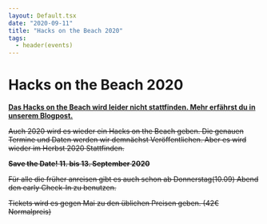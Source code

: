 ```yaml
---
layout: Default.tsx
date: "2020-09-11"
title: "Hacks on the Beach 2020"
tags:
  - header(events)
---
```


# Hacks on the Beach 2020

[**Das Hacks on the Beach wird leider nicht stattfinden. Mehr erfährst du in unserem Blogpost.**](https://chaostreff-flensburg.de/2020/resave-this-date-hacks-on-the-beach-2020-2021/)

<s>Auch 2020 wird es wieder ein Hacks on the Beach geben. Die genauen Termine
und Daten werden wir demnächst Veröffentlichen. Aber es wird wieder im Herbst
2020 Stattfinden.</s>

<s><strong>Save the Date! 11. bis 13. September 2020</strong></s>

<s>Für alle die früher anreisen gibt es auch schon ab Donnerstag(10.09) Abend
den early Check-In zu benutzen.</s>

<s>Tickets wird es gegen Mai zu den üblichen Preisen geben. (42€
Normalpreis)</s>
